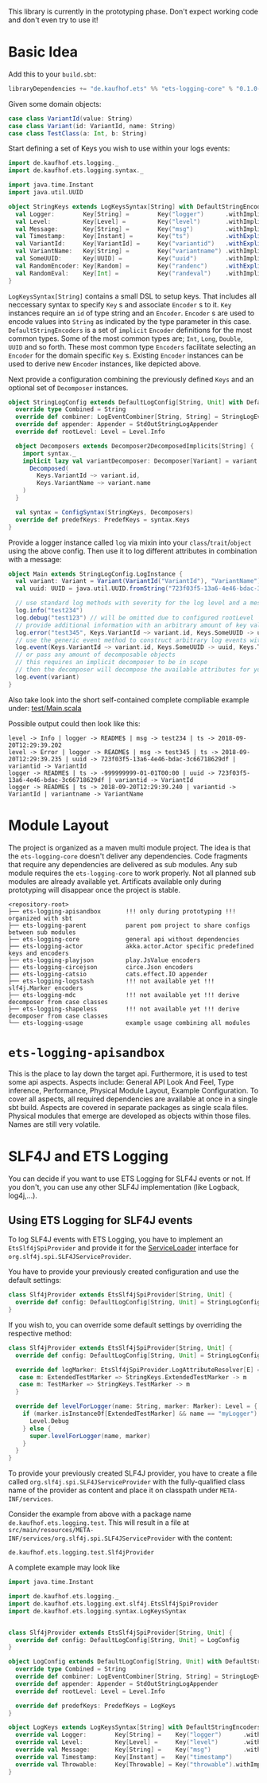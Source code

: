This library is currently in the prototyping phase.
Don't expect working code and don't even try to use it!


# Basic Idea
Add this to your `build.sbt`:
```scala
libraryDependencies += "de.kaufhof.ets" %% "ets-logging-core" % "0.1.0-SNAPSHOT"
```

Given some domain objects:
```scala
case class VariantId(value: String)
case class Variant(id: VariantId, name: String)
case class TestClass(a: Int, b: String)
```

Start defining a set of Keys you wish to use within your logs events:
```scala
import de.kaufhof.ets.logging._
import de.kaufhof.ets.logging.syntax._

import java.time.Instant
import java.util.UUID

object StringKeys extends LogKeysSyntax[String] with DefaultStringEncoders {
  val Logger:        Key[String] =        Key("logger")      .withImplicitEncoder
  val Level:         Key[Level] =         Key("level")       .withImplicitEncoder
  val Message:       Key[String] =        Key("msg")         .withImplicitEncoder
  val Timestamp:     Key[Instant] =       Key("ts")          .withExplicit(Encoder.fromToString)
  val VariantId:     Key[VariantId] =     Key("variantid")   .withExplicit(Encoder[VariantId].by(_.value))
  val VariantName:   Key[String] =        Key("variantname") .withImplicitEncoder
  val SomeUUID:      Key[UUID] =          Key("uuid")        .withImplicitEncoder
  val RandomEncoder: Key[Random] =        Key("randenc")     .withExplicit(Encoder[Random].by(_.nextInt(100)))
  val RandomEval:    Key[Int] =           Key("randeval")    .withImplicitEncoder
}
```

`LogKeysSyntax[String]` contains a small DSL to setup keys.
That includes all neccessary syntax to specify `Key` s and associate `Encoder` s to it.
`Key` instances require an `id` of type string and an `Encoder`.
`Encoder` s are used to encode values into `String` as indicated by the type parameter in this case.
`DefaultStringEncoders` is a set of `implicit` `Encoder` definitions for the most common types.
Some of the most common types are; `Int`, `Long`, `Double`, `UUID` and so forth.
These most common type `Encoders` facilitate selecting an `Encoder` for the domain specific `Key` s.
Existing `Encoder` instances can be used to derive new `Encoder` instances, like depicted above.

Next provide a configuration combining the previously defined `Keys` and an optional set of `Decomposer` instances.
```scala
object StringLogConfig extends DefaultLogConfig[String, Unit] with DefaultStringEncoders {
  override type Combined = String
  override def combiner: LogEventCombiner[String, String] = StringLogEventCombiner
  override def appender: Appender = StdOutStringLogAppender
  override def rootLevel: Level = Level.Info

  object Decomposers extends Decomposer2DecomposedImplicits[String] {
    import syntax._
    implicit lazy val variantDecomposer: Decomposer[Variant] = variant =>
      Decomposed(
        Keys.VariantId ~> variant.id,
        Keys.VariantName ~> variant.name
    )
  }

  val syntax = ConfigSyntax(StringKeys, Decomposers)
  override def predefKeys: PredefKeys = syntax.Keys
}
```

Provide a logger instance called `log` via mixin into your `class`/`trait`/`object` using the above config.
Then use it to log different attributes in combination with a message:
```scala
object Main extends StringLogConfig.LogInstance {
  val variant: Variant = Variant(VariantId("VariantId"), "VariantName")
  val uuid: UUID = java.util.UUID.fromString("723f03f5-13a6-4e46-bdac-3c66718629df")

  // use standard log methods with severity for the log level and a message
  log.info("test234")
  log.debug("test123") // will be omitted due to configured rootLevel
  // provide additional information with an arbitrary amount of key value pairs, called attributes
  log.error("test345", Keys.VariantId ~> variant.id, Keys.SomeUUID -> uuid)
  // use the generic event method to construct arbitrary log events without any predefined attributes
  log.event(Keys.VariantId ~> variant.id, Keys.SomeUUID -> uuid, Keys.Timestamp ~> Instant.MIN)
  // or pass any amount of decomposable objects
  // this requires an implicit decomposer to be in scope
  // then the decomposer will decompose the available attributes for you
  log.event(variant)
}
```

Also take look into the short self-contained complete compliable example under:
[test/Main.scala](ets-logging-usage/src/main/scala/de/kaufhof/ets/logging/test/Main.scala)

Possible output could then look like this:
```
level -> Info | logger -> README$ | msg -> test234 | ts -> 2018-09-20T12:29:39.202
level -> Error | logger -> README$ | msg -> test345 | ts -> 2018-09-20T12:29:39.235 | uuid -> 723f03f5-13a6-4e46-bdac-3c66718629df | variantid -> VariantId
logger -> README$ | ts -> -999999999-01-01T00:00 | uuid -> 723f03f5-13a6-4e46-bdac-3c66718629df | variantid -> VariantId
logger -> README$ | ts -> 2018-09-20T12:29:39.240 | variantid -> VariantId | variantname -> VariantName
```


# Module Layout
The project is organized as a maven multi module project.
The idea is that the `ets-logging-core` doesn't deliver any dependencies.
Code fragments that require any dependencies are delivered as sub modules.
Any sub module requires the `ets-logging-core` to work properly.
Not all planned sub modules are already available yet.
Artificats available only during prototyping will disappear once the project is stable.

```
<repository-root>
├── ets-logging-apisandbox       !!! only during prototyping !!! organized with sbt
├── ets-logging-parent           parent pom project to share configs between sub modules
├── ets-logging-core             general api without dependencies
├── ets-logging-actor            akka.actor.Actor specific predefined keys and encoders
├── ets-logging-playjson         play.JsValue encoders
├── ets-logging-circejson        circe.Json encoders
├── ets-logging-catsio           cats.effect.IO appender
├── ets-logging-logstash         !!! not available yet !!! slf4j.Marker encoders
├── ets-logging-mdc              !!! not available yet !!! derive decomposer from case classes
├── ets-logging-shapeless        !!! not available yet !!! derive decomposer from case classes
└── ets-logging-usage            example usage combining all modules
```


# `ets-logging-apisandbox`
This is the place to lay down the target api.
Furthermore, it is used to test some api aspects.
Aspects include: General API Look And Feel, Type inference, Performance, Physical Module Layout, Example Configuration.
To cover all aspects, all required dependencies are available at once in a single sbt build.
Aspects are covered in separate packages as single scala files.
Physical modules that emerge are developed as objects within those files.
Names are still very volatile.

# SLF4J and ETS Logging

You can decide if you want to use ETS Logging for SLF4J events or not.
If you don't, you can use any other SLF4J implementation (like Logback, log4j,...).

## Using ETS Logging for SLF4J events

To log SLF4J events with ETS Logging, you have to implement an `EtsSlf4jSpiProvider` and provide it for the [ServiceLoader](https://docs.oracle.com/javase/8/docs/api/java/util/ServiceLoader.html) interface for `org.slf4j.spi.SLF4JServiceProvider`.

You have to provide your previously created configuration and use the default settings:

```scala
class Slf4jProvider extends EtsSlf4jSpiProvider[String, Unit] {
  override def config: DefaultLogConfig[String, Unit] = StringLogConfig
}
```

If you wish to, you can override some default settings by overriding the respective method:
```scala
class Slf4jProvider extends EtsSlf4jSpiProvider[String, Unit] {
  override def config: DefaultLogConfig[String, Unit] = StringLogConfig

  override def logMarker: EtsSlf4jSpiProvider.LogAttributeResolver[E] = {
   case m: ExtendedTestMarker => StringKeys.ExtendedTestMarker -> m
   case m: TestMarker => StringKeys.TestMarker -> m
  }

  override def levelForLogger(name: String, marker: Marker): Level = {
    if (marker.isInstanceOf[ExtendedTestMarker] && name == "myLogger") {
      Level.Debug
    } else {
      super.levelForLogger(name, marker)
    }
  }
}
```

To provide your previously created SLF4J provider, you have to create a file called `org.slf4j.spi.SLF4JServiceProvider` with the fully-qualified class name of the provider as content and place it on classpath under `META-INF/services`.

Consider the example from above with a package name `de.kaufhof.ets.logging.test`.
This will result in a file at `src/main/resources/META-INF/services/org.slf4j.spi.SLF4JServiceProvider` with the content:
```
de.kaufhof.ets.logging.test.Slf4jProvider
```

A complete example may look like
```scala
import java.time.Instant

import de.kaufhof.ets.logging._
import de.kaufhof.ets.logging.ext.slf4j.EtsSlf4jSpiProvider
import de.kaufhof.ets.logging.syntax.LogKeysSyntax


class Slf4jProvider extends EtsSlf4jSpiProvider[String, Unit] {
  override def config: DefaultLogConfig[String, Unit] = LogConfig
}

object LogConfig extends DefaultLogConfig[String, Unit] with DefaultStringEncoders {
  override type Combined = String
  override def combiner: LogEventCombiner[String, String] = StringLogEventCombiner
  override def appender: Appender = StdOutStringLogAppender
  override def rootLevel: Level = Level.Info

  override def predefKeys: PredefKeys = LogKeys
}

object LogKeys extends LogKeysSyntax[String] with DefaultStringEncoders {
  override val Logger:        Key[String] =    Key("logger")      .withImplicitEncoder
  override val Level:         Key[Level] =     Key("level")       .withImplicitEncoder
  override val Message:       Key[String] =    Key("msg")         .withImplicitEncoder
  override val Timestamp:     Key[Instant] =   Key("timestamp")          .withExplicit(Encoder.fromToString)
  override val Throwable:     Key[Throwable] = Key("throwable").withImplicitEncoder
}
```
